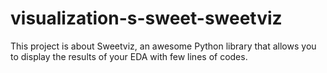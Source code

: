 # visualization-s-sweet-sweetviz
This project is about Sweetviz, an awesome Python library that allows you to display the results of your EDA with few lines of codes.
